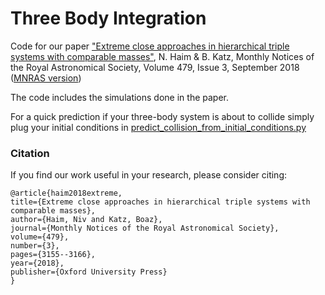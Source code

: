 # Three Body Integration

Code for our paper ["Extreme close approaches in hierarchical triple systems with comparable masses"](https://arxiv.org/abs/1803.10249), N. Haim & B. Katz, Monthly Notices of the Royal Astronomical Society, Volume 479, Issue 3, September 2018 ([MNRAS version](https://academic.oup.com/mnras/article/479/3/3155/5039666))

The code includes the simulations done in the paper.

For a quick prediction if your three-body system is about to collide simply plug your initial conditions 
in [predict_collision_from_initial_conditions.py](https://github.com/nivha/three_body_integration/blob/master/predict_collision_from_initial_conditions.py)


### Citation
If you find our work useful in your research, please consider citing:

	@article{haim2018extreme,
	title={Extreme close approaches in hierarchical triple systems with comparable masses},
	author={Haim, Niv and Katz, Boaz},
	journal={Monthly Notices of the Royal Astronomical Society},
	volume={479},
	number={3},
	pages={3155--3166},
	year={2018},
	publisher={Oxford University Press}
	}
